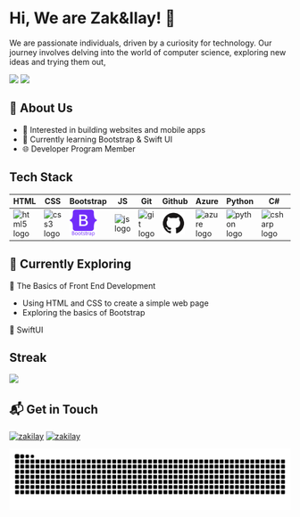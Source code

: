 # Hi, We are Zak&Ilay! 👋
We are passionate individuals, driven by a curiosity for technology. Our journey involves delving into the world of computer science, exploring new ideas and trying them out,

<div align="left">
<picture>
  <source
    srcset="https://github-readme-stats.vercel.app/api?username=zakilay2&show_icons=true&theme=vue-dark&hide_border=true" height="180"
    media="(prefers-color-scheme: dark)"
  />
  <source
    srcset="https://github-readme-stats.vercel.app/api?username=zakilay2&theme=vue&show_icons=true" height="180"
    media="(prefers-color-scheme: light), (prefers-color-scheme: no-preference)"
  />
  <img src="https://github-readme-stats.vercel.app/api?username=zakilay2&show_icons=true" />
</picture>
<picture>
  <source
    srcset="https://github-readme-stats.vercel.app/api/top-langs?username=zakilay2&show_icons=true&layout=compact&card_width=320&theme=vue-dark&hide_border=true" height="180"
    media="(prefers-color-scheme: dark)"
  />
  <source
    srcset="https://github-readme-stats.vercel.app/api/top-langs?username=zakilay2&layout=compact&card_width=320&theme=vue&show_icons=true&bg_color=00000000" height="180"
    media="(prefers-color-scheme: light), (prefers-color-scheme: no-preference)"
  />
  <img src="https://github-readme-stats.vercel.app/api/top-langs?username=zakilay2&show_icons=true" />
</picture>  
</div>

## 🚀 About Us

- 🔭 Interested in building websites and mobile apps
- 🌱 Currently learning Bootstrap & Swift UI
- 🌐 Developer Program Member

## Tech Stack

| HTML | CSS | Bootstrap | JS | Git | Github | Azure | Python | C# |
|------|-----|-----------|----|-----|--------|-------|-------|-----|
|  <img src="https://cdn.jsdelivr.net/gh/devicons/devicon/icons/html5/html5-original.svg" height="40" width="40" alt="html5 logo"  /> |  <img src="https://cdn.jsdelivr.net/gh/devicons/devicon/icons/css3/css3-original.svg" height="40" width="40" alt="css3 logo"  /> | <img src="https://raw.githubusercontent.com/devicons/devicon/master/icons/bootstrap/bootstrap-plain-wordmark.svg" height="49" width="49" alt="bootstrap logo" /> | <img src="https://cdn.jsdelivr.net/gh/devicons/devicon/icons/javascript/javascript-original.svg" height="40" width="40" alt="js logo"  /> | <img src="https://cdn.jsdelivr.net/gh/devicons/devicon/icons/git/git-original.svg" height="40" width="40" alt="git logo"  /> |  <img src="https://github.com/devicons/devicon/blob/master/icons/github/github-original.svg" title="Github" alt="Github" width="40" height="40"/> | <img src="https://cdn.jsdelivr.net/gh/devicons/devicon/icons/azure/azure-original.svg" height="40" width="40" alt="azure logo"  /> | <img src="https://cdn.jsdelivr.net/gh/devicons/devicon/icons/python/python-original.svg" height="40" width="40" alt="python logo"  /> | <img src="https://cdn.jsdelivr.net/gh/devicons/devicon/icons/csharp/csharp-original.svg" height="40" alt="csharp logo" /> |


## 🌱 Currently Exploring
📖 The Basics of Front End Development
  - Using HTML and CSS to create a simple web page
  - Exploring the basics of Bootstrap
    
📖 SwiftUI

## Streak

<div align="left">
<picture>
  <source
    srcset="https://streak-stats.demolab.com?user=zakilay2&show_icons=true&theme=vue-dark&hide_border=true&bg_color=00000000" height="180" 
    media="(prefers-color-scheme: dark)"
  />
  <source
    srcset="https://streak-stats.demolab.com?user=zakilay2&theme=vue&show_icons=true&hide_border=true&bg_color=00000000" height="180" 
    media="(prefers-color-scheme: light), (prefers-color-scheme: no-preference)"
  />
  <img src="https://streak-stats.demolab.com?user=zakilay2&show_icons=true" />
</picture>
</div>
    
## 📬 Get in Touch

<div align="left">
<a href="https://instagram.com/ilocodes" target="blank"><img align="center" src="https://raw.githubusercontent.com/rahuldkjain/github-profile-readme-generator/master/src/images/icons/Social/instagram.svg" alt="zakilay" height="30" width="40" /></a>
  <a href="https://x.com/ilocodes" target="blank"><img align="center" src="https://raw.githubusercontent.com/rahuldkjain/github-profile-readme-generator/master/src/images/icons/Social/twitter.svg" alt="zakilay" height="30" width="40" /></a>
</p>
</div>


<div align="left">
<picture>
  <source
    media="(prefers-color-scheme: dark)"
    srcset="https://raw.githubusercontent.com/zakilay2/zakilay2/output/github-contribution-grid-snake-dark.svg"
  />
  <source
    media="(prefers-color-scheme: light)"
    srcset="https://raw.githubusercontent.com/zakilay2/zakilay2/output/github-contribution-grid-snake.svg"
  />
  <img
    alt="github contribution grid snake animation"
    src="https://raw.githubusercontent.com/zakilay2/zakilay2/output/github-contribution-grid-snake.svg"
  />
</picture>
</div>
